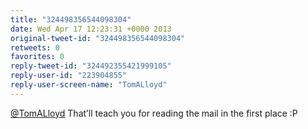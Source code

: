 ```yaml
---
title: "324498356544098304"
date: Wed Apr 17 12:23:31 +0000 2013
original-tweet-id: "324498356544098304"
retweets: 0
favorites: 0
reply-tweet-id: "324492355421999105"
reply-user-id: "223904855"
reply-user-screen-name: "TomALloyd"
---
```

<a href="https://twitter.com/TomALloyd">@TomALloyd</a> That’ll teach you for reading the mail in the first place :P
